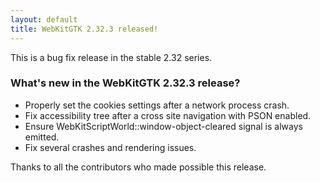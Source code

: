 ```yaml
---
layout: default
title: WebKitGTK 2.32.3 released!
---
```


This is a bug fix release in the stable 2.32 series.

### What's new in the WebKitGTK 2.32.3 release?

 - Properly set the cookies settings after a network process crash.
 - Fix accessibility tree after a cross site navigation with PSON enabled.
 - Ensure WebKitScriptWorld::window-object-cleared signal is always emitted.
 - Fix several crashes and rendering issues.

Thanks to all the contributors who made possible this release.
